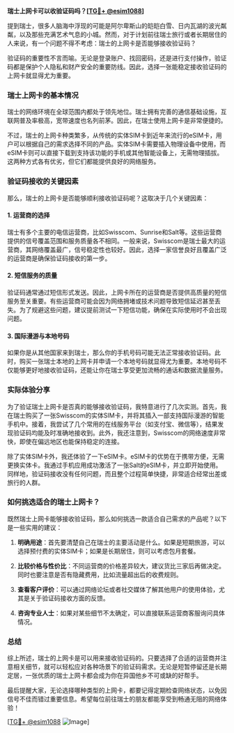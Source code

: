**瑞士上网卡可以收验证码吗？[[TG💪+ @esim1088](https://t.me/s/esim1088)]**

提到瑞士，很多人脑海中浮现的可能是阿尔卑斯山的皑皑白雪、日内瓦湖的波光粼粼，以及那些充满艺术气息的小城。然而，对于计划前往瑞士旅行或者长期居住的人来说，有一个问题不得不考虑：瑞士的上网卡是否能够接收验证码？

验证码的重要性不言而喻。无论是登录账户、找回密码，还是进行支付操作，验证码都是保护个人隐私和财产安全的重要防线。因此，选择一张能稳定接收验证码的上网卡就显得尤为重要。

### 瑞士上网卡的基本情况

瑞士的网络环境在全球范围内都处于领先地位。瑞士拥有完善的通信基础设施，互联网普及率极高，宽带速度也名列前茅。因此，在瑞士使用上网卡是非常便捷的。

不过，瑞士的上网卡种类繁多，从传统的实体SIM卡到近年来流行的eSIM卡，用户可以根据自己的需求选择不同的产品。实体SIM卡需要插入物理设备中使用，而eSIM卡则可以直接下载到支持该功能的手机或其他智能设备上，无需物理插拔。这两种方式各有优劣，但它们都能提供良好的网络服务。

### 验证码接收的关键因素

那么，瑞士的上网卡是否能够顺利接收验证码呢？这取决于几个关键因素：

#### 1. **运营商的选择**
瑞士有多个主要的电信运营商，比如Swisscom、Sunrise和Salt等。这些运营商提供的信号覆盖范围和服务质量各不相同。一般来说，Swisscom是瑞士最大的运营商，其网络覆盖最广，信号稳定性也较好。因此，选择一家信誉良好且覆盖广泛的运营商是确保验证码接收的第一步。

#### 2. **短信服务的质量**
验证码通常通过短信形式发送。因此，上网卡所在的运营商是否提供高质量的短信服务至关重要。有些运营商可能会因为网络拥堵或技术问题导致短信延迟甚至丢失。为了规避这些问题，建议提前测试一下短信功能，确保在实际使用时不会出现问题。

#### 3. **国际漫游与本地号码**
如果你是从其他国家来到瑞士，那么你的手机号码可能无法正常接收验证码。此时，购买一张瑞士本地的上网卡并申请一个本地号码就显得尤为重要。本地号码不仅能够更好地接收验证码，还能让你在瑞士享受更加流畅的通话和数据流量服务。

### 实际体验分享

为了验证瑞士上网卡是否真的能够接收验证码，我特意进行了几次实测。首先，我在瑞士购买了一张Swisscom的实体SIM卡，并将其插入一部支持国际漫游的智能手机中。接着，我尝试了几个常用的在线服务平台（如支付宝、微信等），结果发现验证码均能及时准确地接收到。此外，我还注意到，Swisscom的网络速度非常快，即使在偏远地区也能保持稳定的连接。

除了实体SIM卡外，我还体验了一下eSIM卡。eSIM卡的优势在于携带方便，无需更换实体卡。我通过手机应用成功激活了一张Salt的eSIM卡，并立即开始使用。同样地，验证码接收没有任何问题，而且整个过程简单快捷，非常适合经常出差或旅行的人群。

### 如何挑选适合的瑞士上网卡？

既然瑞士上网卡能够接收验证码，那么如何挑选一款适合自己需求的产品呢？以下是一些实用的建议：

1. **明确用途**：首先要清楚自己在瑞士的主要活动是什么。如果是短期旅游，可以选择预付费的实体SIM卡；如果是长期居住，则可以考虑包月套餐。
   
2. **比较价格与性价比**：不同运营商的价格差异较大，建议货比三家后再做决定。同时也要注意是否有隐藏费用，比如流量超出后的收费规则。

3. **查看客户评价**：可以通过网络论坛或者社交媒体了解其他用户的使用体验，尤其是关于验证码接收方面的反馈。

4. **咨询专业人士**：如果对某些细节不太确定，可以直接联系运营商客服询问具体情况。

### 总结

综上所述，瑞士的上网卡是可以用来接收验证码的。只要选择了合适的运营商并注意相关细节，就可以轻松应对各种场景下的验证码需求。无论是短暂停留还是长期定居，一张优质的瑞士上网卡都会成为你在异国他乡不可或缺的好帮手。

最后提醒大家，无论选择哪种类型的上网卡，都要记得定期检查网络状态，以免因信号不佳而错过重要信息。希望每位前往瑞士的朋友都能享受到畅通无阻的网络体验！

[[TG💪+ @esim1088](https://t.me/s/esim1088) ![Image](https://i.postimg.cc/4NQfJmqS/Snipaste-2025-05-13-00-14-12.png)]